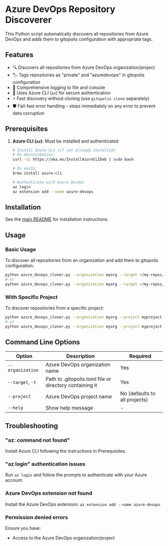 # Azure DevOps Repository Discoverer

This Python script automatically discovers all repositories from Azure DevOps and adds them to gitopolis configuration with appropriate tags.

## Features

- 🔍 Discovers all repositories from Azure DevOps organization/project
- 🏷️ Tags repositories as "private" and "azuredevops" in gitopolis configuration
- 📝 Comprehensive logging to file and console
- 🚀 Uses Azure CLI (`az`) for secure authentication
- ⚡ Fast discovery without cloning (use `gitopolis clone` separately)
- 🛡️ Fail-fast error handling - stops immediately on any error to prevent data corruption

## Prerequisites

1. **Azure CLI (`az`)**: Must be installed and authenticated
   ```bash
   # Install Azure CLI (if not already installed)
   # On Ubuntu/Debian:
   curl -sL https://aka.ms/InstallAzureCLIDeb | sudo bash

   # On macOS:
   brew install azure-cli

   # Authenticate with Azure DevOps
   az login
   az extension add --name azure-devops
   ```

## Installation

See the [main README](../README.md) for installation instructions.

## Usage

### Basic Usage

To discover all repositories from an organization and add them to gitopolis configuration:

```bash
python azure_devops_cloner.py --organization myorg --target ~/my-repos/
# or
python azure_devops_cloner.py --organization myorg --target ~/my-repos/.gitopolis.toml
```

### With Specific Project

To discover repositories from a specific project:

```bash
python azure_devops_cloner.py --organization myorg --project myproject --target ~/my-repos/
# or
python azure_devops_cloner.py --organization myorg --project myproject --target ~/my-repos/.gitopolis.toml
```

## Command Line Options

| Option | Description | Required |
|--------|-------------|----------|
| `--organization` | Azure DevOps organization name | Yes |
| `--target`, `-t` | Path to .gitopolis.toml file or directory containing it | Yes |
| `--project` | Azure DevOps project name | No (defaults to all projects) |
| `--help` | Show help message | - |

## Troubleshooting

### "az: command not found"
Install Azure CLI following the instructions in Prerequisites.

### "az login" authentication issues
Run `az login` and follow the prompts to authenticate with your Azure account.

### Azure DevOps extension not found
Install the Azure DevOps extension: `az extension add --name azure-devops`

### Permission denied errors
Ensure you have:
- Access to the Azure DevOps organization/project
